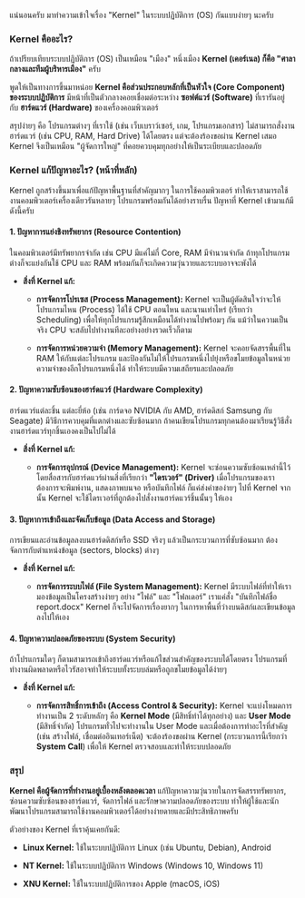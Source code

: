 แน่นอนครับ มาทำความเข้าใจเรื่อง "Kernel" ในระบบปฏิบัติการ (OS) กันแบบง่ายๆ นะครับ



### Kernel คืออะไร?

ถ้าเปรียบเทียบระบบปฏิบัติการ (OS) เป็นเหมือน "เมือง" หนึ่งเมือง **Kernel (เคอร์เนล) ก็คือ "ศาลากลางและทีมผู้บริหารเมือง"** ครับ

พูดให้เป็นทางการขึ้นมาหน่อย **Kernel คือส่วนประกอบหลักที่เป็นหัวใจ (Core Component) ของระบบปฏิบัติการ** มีหน้าที่เป็นตัวกลางคอยเชื่อมต่อระหว่าง **ซอฟต์แวร์ (Software)** ที่เรารันอยู่ กับ **ฮาร์ดแวร์ (Hardware)** ของเครื่องคอมพิวเตอร์

สรุปง่ายๆ คือ โปรแกรมต่างๆ ที่เราใช้ (เช่น เว็บเบราว์เซอร์, เกม, โปรแกรมเอกสาร) ไม่สามารถสั่งงานฮาร์ดแวร์ (เช่น CPU, RAM, Hard Drive) ได้โดยตรง แต่จะต้องร้องขอผ่าน Kernel เสมอ Kernel จึงเป็นเหมือน "ผู้จัดการใหญ่" ที่คอยควบคุมทุกอย่างให้เป็นระเบียบและปลอดภัย

### Kernel แก้ปัญหาอะไร? (หน้าที่หลัก)

Kernel ถูกสร้างขึ้นมาเพื่อแก้ปัญหาพื้นฐานที่สำคัญมากๆ ในการใช้คอมพิวเตอร์ ทำให้เราสามารถใช้งานคอมพิวเตอร์เครื่องเดียวรันหลายๆ โปรแกรมพร้อมกันได้อย่างราบรื่น ปัญหาที่ Kernel เข้ามาแก้มีดังนี้ครับ

#### 1. ปัญหาการแย่งชิงทรัพยากร (Resource Contention)

ในคอมพิวเตอร์มีทรัพยากรจำกัด เช่น CPU มีแค่ไม่กี่ Core, RAM มีจำนวนจำกัด ถ้าทุกโปรแกรมต่างก็จะแย่งกันใช้ CPU และ RAM พร้อมกันก็จะเกิดความวุ่นวายและระบบอาจจะพังได้

- **สิ่งที่ Kernel แก้:**
    
    - **การจัดการโปรเซส (Process Management):** Kernel จะเป็นผู้ตัดสินใจว่าจะให้โปรแกรมไหน (Process) ได้ใช้ CPU ตอนไหน และนานเท่าไหร่ (เรียกว่า Scheduling) เพื่อให้ทุกโปรแกรมรู้สึกเหมือนได้ทำงานไปพร้อมๆ กัน แม้ว่าในความเป็นจริง CPU จะสลับไปทำงานทีละอย่างอย่างรวดเร็วก็ตาม
        
    - **การจัดการหน่วยความจำ (Memory Management):** Kernel จะคอยจัดสรรพื้นที่ใน RAM ให้กับแต่ละโปรแกรม และป้องกันไม่ให้โปรแกรมหนึ่งไปยุ่งหรือขโมยข้อมูลในหน่วยความจำของอีกโปรแกรมหนึ่งได้ ทำให้ระบบมีความเสถียรและปลอดภัย
        

#### 2. ปัญหาความซับซ้อนของฮาร์ดแวร์ (Hardware Complexity)

ฮาร์ดแวร์แต่ละชิ้น แต่ละยี่ห้อ (เช่น การ์ดจอ NVIDIA กับ AMD, ฮาร์ดดิสก์ Samsung กับ Seagate) มีวิธีการควบคุมที่แตกต่างและซับซ้อนมาก ถ้าคนเขียนโปรแกรมทุกคนต้องมาเรียนรู้วิธีสั่งงานฮาร์ดแวร์ทุกชิ้นเองคงเป็นไปไม่ได้

- **สิ่งที่ Kernel แก้:**
    
    - **การจัดการอุปกรณ์ (Device Management):** Kernel จะซ่อนความซับซ้อนเหล่านี้ไว้ โดยสื่อสารกับฮาร์ดแวร์ผ่านสิ่งที่เรียกว่า **"ไดรเวอร์" (Driver)** เมื่อโปรแกรมของเราต้องการจะพิมพ์งาน, แสดงภาพบนจอ หรือบันทึกไฟล์ ก็แค่ส่งคำของ่ายๆ ไปที่ Kernel จากนั้น Kernel จะใช้ไดรเวอร์ที่ถูกต้องไปสั่งงานฮาร์ดแวร์ชิ้นนั้นๆ ให้เอง
        

#### 3. ปัญหาการเข้าถึงและจัดเก็บข้อมูล (Data Access and Storage)

การเขียนและอ่านข้อมูลลงบนฮาร์ดดิสก์หรือ SSD จริงๆ แล้วเป็นกระบวนการที่ซับซ้อนมาก ต้องจัดการกับตำแหน่งข้อมูล (sectors, blocks) ต่างๆ

- **สิ่งที่ Kernel แก้:**
    
    - **การจัดการระบบไฟล์ (File System Management):** Kernel มีระบบไฟล์ที่ทำให้เรามองข้อมูลเป็นโครงสร้างง่ายๆ อย่าง "ไฟล์" และ "โฟลเดอร์" เราแค่สั่ง "บันทึกไฟล์ชื่อ report.docx" Kernel ก็จะไปจัดการเรื่องยากๆ ในการหาพื้นที่ว่างบนดิสก์และเขียนข้อมูลลงไปให้เอง
        

#### 4. ปัญหาความปลอดภัยของระบบ (System Security)

ถ้าโปรแกรมใดๆ ก็ตามสามารถเข้าถึงฮาร์ดแวร์หรือแก้ไขส่วนสำคัญของระบบได้โดยตรง โปรแกรมที่ทำงานผิดพลาดหรือไวรัสอาจทำให้ระบบทั้งระบบล่มหรือถูกขโมยข้อมูลได้ง่ายๆ

- **สิ่งที่ Kernel แก้:**
    
    - **การจัดการสิทธิ์การเข้าถึง (Access Control & Security):** Kernel จะแบ่งโหมดการทำงานเป็น 2 ระดับหลักๆ คือ **Kernel Mode** (มีสิทธิ์ทำได้ทุกอย่าง) และ **User Mode** (มีสิทธิ์จำกัด) โปรแกรมทั่วไปจะทำงานใน User Mode และเมื่อต้องการทำอะไรที่สำคัญ (เช่น สร้างไฟล์, เชื่อมต่ออินเทอร์เน็ต) จะต้องร้องขอผ่าน Kernel (กระบวนการนี้เรียกว่า **System Call**) เพื่อให้ Kernel ตรวจสอบและทำให้ระบบปลอดภัย
        

### สรุป

**Kernel คือผู้จัดการที่ทำงานอยู่เบื้องหลังตลอดเวลา** แก้ปัญหาความวุ่นวายในการจัดสรรทรัพยากร, ซ่อนความซับซ้อนของฮาร์ดแวร์, จัดการไฟล์ และรักษาความปลอดภัยของระบบ ทำให้ผู้ใช้และนักพัฒนาโปรแกรมสามารถใช้งานคอมพิวเตอร์ได้อย่างง่ายดายและมีประสิทธิภาพครับ

ตัวอย่างของ Kernel ที่เราคุ้นเคยกันดี:

- **Linux Kernel:** ใช้ในระบบปฏิบัติการ Linux (เช่น Ubuntu, Debian), Android
    
- **NT Kernel:** ใช้ในระบบปฏิบัติการ Windows (Windows 10, Windows 11)
    
- **XNU Kernel:** ใช้ในระบบปฏิบัติการของ Apple (macOS, iOS)